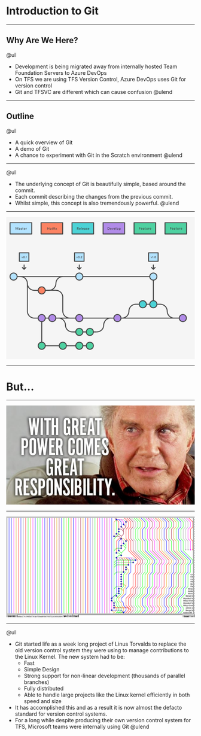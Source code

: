 # Introduction to Git

---

## Why Are We Here?

@ul
- Development is being migrated away from internally hosted Team Foundation Servers to Azure DevOps
- On TFS we are using TFS Version Control, Azure DevOps uses Git for version control
- Git and TFSVC are different which can cause confusion
@ulend

---

## Outline

@ul
- A quick overview of Git
- A demo of Git
- A chance to experiment with Git in the Scratch environment
@ulend

---

@ul
- The underlying concept of Git is beautifully simple, based around the commit. 
- Each commit describing the changes from the previous commit.
- Whilst simple, this concept is also tremendously powerful.
@ulend

---

![Branch](assets/gitflow.png)

---

# But...

---

![GreatPower](assets/greatpower.jpg)

---

![Spaghetti](assets/branchspaghetti.gif)

---

@ul
- Git started life as a week long project of Linus Torvalds to replace the old version control system they were using to manage contributions to the Linux Kernel. The new system had to be:
    - Fast
    - Simple Design
    - Strong support for non-linear development (thousands of parallel branches)
    - Fully distributed
    - Able to handle large projects like the Linux kernel efficiently in both speed and size
- It has accomplished this and as a result it is now almost the defacto standard for version control systems.
- For a long while despite producing their own version control system for TFS, Microsoft teams were internally using Git
@ulend

